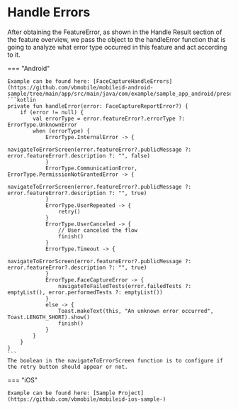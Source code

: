 # Handle Errors

After obtaining the FeatureError, as shown in the Handle Result section of the feature overview, we pass the object to the handleError function that is going to analyze what error type occurred in this feature and act according to it.

=== "Android"

    Example can be found here: [FaceCaptureHandleErrors](https://github.com/vbmobile/mobileid-android-sample/tree/main/app/src/main/java/com/example/sample_app_android/presentation/faceCapture/FaceCaptureActivity.kt)
    ```kotlin
    private fun handleError(error: FaceCaptureReportError?) {
        if (error != null) {
            val errorType = error.featureError?.errorType ?: ErrorType.UnknownError
            when (errorType) {
                ErrorType.InternalError -> {
                    navigateToErrorScreen(error.featureError?.publicMessage ?: error.featureError?.description ?: "", false)
                }
                ErrorType.CommunicationError, ErrorType.PermissionNotGrantedError -> {
                    navigateToErrorScreen(error.featureError?.publicMessage ?: error.featureError?.description ?: "", true)
                }
                ErrorType.UserRepeated -> {
                    retry()
                }
                ErrorType.UserCanceled -> {
                    // User canceled the flow
                    finish()
                }
                ErrorType.Timeout -> {
                    navigateToErrorScreen(error.featureError?.publicMessage ?: error.featureError?.description ?: "", true)
                }
                ErrorType.FaceCaptureError -> {
                    navigateToFailedTests(error.failedTests ?: emptyList(), error.performedTests ?: emptyList())
                }
                else -> {
                    Toast.makeText(this, "An unknown error occurred", Toast.LENGTH_SHORT).show()
                    finish()
                }
            }
        }
    }
    ```    
    The boolean in the navigateToErrorScreen function is to configure if the retry button should appear or not.

=== "iOS"

    Example can be found here: [Sample Project](https://github.com/vbmobile/mobileid-ios-sample-)

